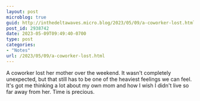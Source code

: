 ```yaml
---
layout: post
microblog: true
guid: http://inthedeltawaves.micro.blog/2023/05/09/a-coworker-lost.html
post_id: 2938742
date: 2023-05-09T09:49:40-0700
type: post
categories:
- "Notes"
url: /2023/05/09/a-coworker-lost.html
---
```

A coworker lost her mother over the weekend. It wasn't completely unexpected, but that still has to be one of the heaviest feelings we can feel. It's got me thinking a lot about my own mom and how I wish I didn't live so far away from her. Time is precious. 
